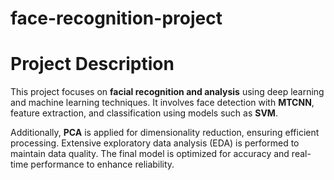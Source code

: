 # face-recognition-project
# Project Description
This project focuses on **facial recognition and analysis** using deep learning and machine learning techniques. It involves face detection with **MTCNN**, feature extraction, and classification using models such as **SVM**.

Additionally, **PCA** is applied for dimensionality reduction, ensuring efficient processing. Extensive exploratory data analysis (EDA) is performed to maintain data quality. The final model is optimized for accuracy and real-time performance to enhance reliability.
